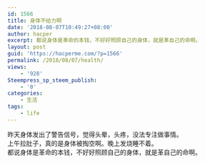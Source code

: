```yaml
---
id: 1566
title: 身体不给力啊
date: '2018-08-07T10:49:27+08:00'
author: hacper
excerpt: 都说身体是革命的本钱，不好好照顾自己的身体，就是革自己的命啊。
layout: post
guid: 'https://hacperme.com/?p=1566'
permalink: /2018/08/07/health/
views:
    - '928'
Steempress_sp_steem_publish:
    - '0'
categories:
    - 生活
tags:
    - life
---
```


昨天身体发出了警告信号，觉得头晕，头疼，没法专注做事情。  
上午拉肚子，真的是身体被掏空啊。晚上发烧睡不着。  
都说身体是革命的本钱，不好好照顾自己的身体，就是革自己的命啊。